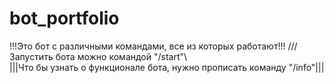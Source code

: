 # bot_portfolio
!!!Это бот с различными командами, все из которых работают!!!
///Запустить бота можно командой "/start"\\\
|||Что бы узнать о функционале бота, нужно прописать команду "/info"|||
